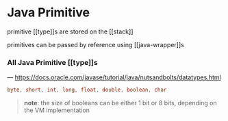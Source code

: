 # Java Primitive

primitive [[type]]s are stored on the [[stack]]

primitives can be passed by reference using [[java-wrapper]]s

### All Java Primitive [[type]]s

&mdash; <https://docs.oracle.com/javase/tutorial/java/nutsandbolts/datatypes.html>

```java
byte, short, int, long, float, double, boolean, char
```

> **note**: the size of booleans can be either 1 bit or 8 bits, depending on the VM implementation
